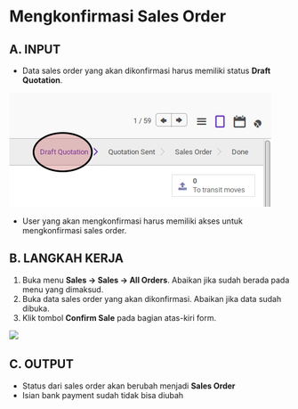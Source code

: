 # Mengkonfirmasi Sales Order

## A. INPUT

* Data sales order yang akan dikonfirmasi harus memiliki status **Draft Quotation**.

![](../../img/sales-order/status-draft-quotation.png)

* User yang akan mengkonfirmasi harus memiliki akses untuk mengkonfirmasi sales order.

## B. LANGKAH KERJA

1. Buka menu **Sales -> Sales -> All Orders**. Abaikan jika sudah berada
pada menu yang dimaksud.
2. Buka data sales order yang akan dikonfirmasi. Abaikan jika data sudah dibuka.
3. Klik tombol **Confirm Sale** pada bagian atas-kiri form.

![](../../img/sales-order/tombol-confirm.png)

## C. OUTPUT

* Status dari sales order akan berubah menjadi **Sales Order**
* Isian bank payment sudah tidak bisa diubah
